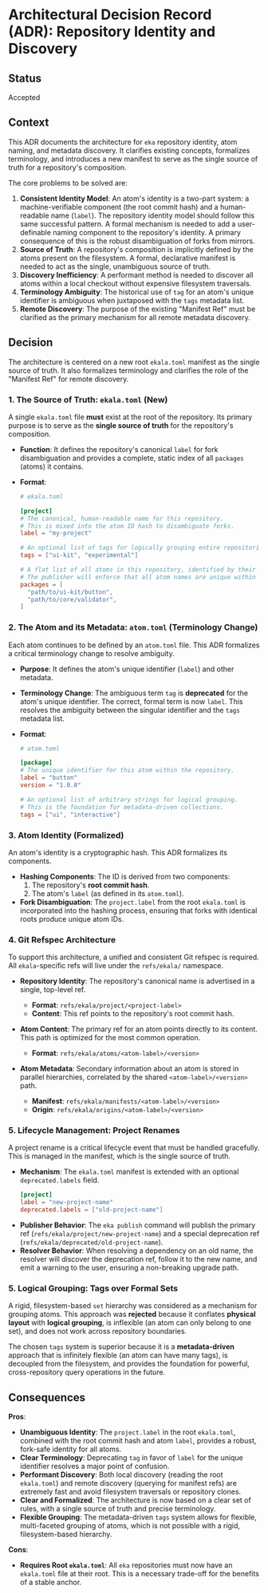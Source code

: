 # Architectural Decision Record (ADR): Repository Identity and Discovery

## Status

Accepted

## Context

This ADR documents the architecture for `eka` repository identity, atom naming, and metadata discovery. It clarifies existing concepts, formalizes terminology, and introduces a new manifest to serve as the single source of truth for a repository's composition.

The core problems to be solved are:

1.  **Consistent Identity Model**: An atom's identity is a two-part system: a machine-verifiable component (the root commit hash) and a human-readable name (`label`). The repository identity model should follow this same successful pattern. A formal mechanism is needed to add a user-definable naming component to the repository's identity. A primary consequence of this is the robust disambiguation of forks from mirrors.
2.  **Source of Truth**: A repository's composition is implicitly defined by the atoms present on the filesystem. A formal, declarative manifest is needed to act as the single, unambiguous source of truth.
3.  **Discovery Inefficiency**: A performant method is needed to discover all atoms within a local checkout without expensive filesystem traversals.
4.  **Terminology Ambiguity**: The historical use of `tag` for an atom's unique identifier is ambiguous when juxtaposed with the `tags` metadata list.
5.  **Remote Discovery**: The purpose of the existing "Manifest Ref" must be clarified as the primary mechanism for all remote metadata discovery.

## Decision

The architecture is centered on a new root `ekala.toml` manifest as the single source of truth. It also formalizes terminology and clarifies the role of the "Manifest Ref" for remote discovery.

### 1. The Source of Truth: `ekala.toml` (New)

A single `ekala.toml` file **must** exist at the root of the repository. Its primary purpose is to serve as the **single source of truth** for the repository's composition.

- **Function**: It defines the repository's canonical `label` for fork disambiguation and provides a complete, static index of all `packages` (atoms) it contains.
- **Format**:

  ```toml
  # ekala.toml

  [project]
  # The canonical, human-readable name for this repository.
  # This is mixed into the atom ID hash to disambiguate forks.
  label = "my-project"

  # An optional list of tags for logically grouping entire repositories.
  tags = ["ui-kit", "experimental"]

  # A flat list of all atoms in this repository, identified by their path.
  # The publisher will enforce that all atom names are unique within the repository.
  packages = [
    "path/to/ui-kit/button",
    "path/to/core/validator",
  ]
  ```

### 2. The Atom and its Metadata: `atom.toml` (Terminology Change)

Each atom continues to be defined by an `atom.toml` file. This ADR formalizes a critical terminology change to resolve ambiguity.

- **Purpose**: It defines the atom's unique identifier (`label`) and other metadata.
- **Terminology Change**: The ambiguous term `tag` is **deprecated** for the atom's unique identifier. The correct, formal term is now `label`. This resolves the ambiguity between the singular identifier and the `tags` metadata list.
- **Format**:

  ```toml
  # atom.toml

  [package]
  # The unique identifier for this atom within the repository.
  label = "button"
  version = "1.0.0"

  # An optional list of arbitrary strings for logical grouping.
  # This is the foundation for metadata-driven collections.
  tags = ["ui", "interactive"]
  ```

### 3. Atom Identity (Formalized)

An atom's identity is a cryptographic hash. This ADR formalizes its components.

- **Hashing Components**: The ID is derived from two components:
  1.  The repository's **root commit hash**.
  2.  The atom's `label` (as defined in its `atom.toml`).
- **Fork Disambiguation**: The `project.label` from the root `ekala.toml` is incorporated into the hashing process, ensuring that forks with identical roots produce unique atom IDs.

### 4. Git Refspec Architecture

To support this architecture, a unified and consistent Git refspec is required. All `ekala`-specific refs will live under the `refs/ekala/` namespace.

- **Repository Identity**: The repository's canonical name is advertised in a single, top-level ref.

  - **Format**: `refs/ekala/project/<project-label>`
  - **Content**: This ref points to the repository's root commit hash.

- **Atom Content**: The primary ref for an atom points directly to its content. This path is optimized for the most common operation.

  - **Format**: `refs/ekala/atoms/<atom-label>/<version>`

- **Atom Metadata**: Secondary information about an atom is stored in parallel hierarchies, correlated by the shared `<atom-label>/<version>` path.
  - **Manifest**: `refs/ekala/manifests/<atom-label>/<version>`
  - **Origin**: `refs/ekala/origins/<atom-label>/<version>`

### 5. Lifecycle Management: Project Renames

A project rename is a critical lifecycle event that must be handled gracefully. This is managed in the manifest, which is the single source of truth.

- **Mechanism**: The `ekala.toml` manifest is extended with an optional `deprecated.labels` field.
  ```toml
  [project]
  label = "new-project-name"
  deprecated.labels = ["old-project-name"]
  ```
- **Publisher Behavior**: The `eka publish` command will publish the primary ref (`refs/ekala/project/new-project-name`) and a special deprecation ref (`refs/ekala/deprecated/old-project-name`).
- **Resolver Behavior**: When resolving a dependency on an old name, the resolver will discover the deprecation ref, follow it to the new name, and emit a warning to the user, ensuring a non-breaking upgrade path.

### 5. Logical Grouping: Tags over Formal Sets

A rigid, filesystem-based `set` hierarchy was considered as a mechanism for grouping atoms. This approach was **rejected** because it conflates **physical layout** with **logical grouping**, is inflexible (an atom can only belong to one set), and does not work across repository boundaries.

The chosen `tags` system is superior because it is a **metadata-driven** approach that is infinitely flexible (an atom can have many tags), is decoupled from the filesystem, and provides the foundation for powerful, cross-repository query operations in the future.

## Consequences

**Pros**:

- **Unambiguous Identity**: The `project.label` in the root `ekala.toml`, combined with the root commit hash and atom `label`, provides a robust, fork-safe identity for all atoms.
- **Clear Terminology**: Deprecating `tag` in favor of `label` for the unique identifier resolves a major point of confusion.
- **Performant Discovery**: Both local discovery (reading the root `ekala.toml`) and remote discovery (querying for manifest refs) are extremely fast and avoid filesystem traversals or repository clones.
- **Clear and Formalized**: The architecture is now based on a clear set of rules, with a single source of truth and precise terminology.
- **Flexible Grouping**: The metadata-driven `tags` system allows for flexible, multi-faceted grouping of atoms, which is not possible with a rigid, filesystem-based hierarchy.

**Cons**:

- **Requires Root `ekala.toml`**: All `eka` repositories must now have an `ekala.toml` file at their root. This is a necessary trade-off for the benefits of a stable anchor.
